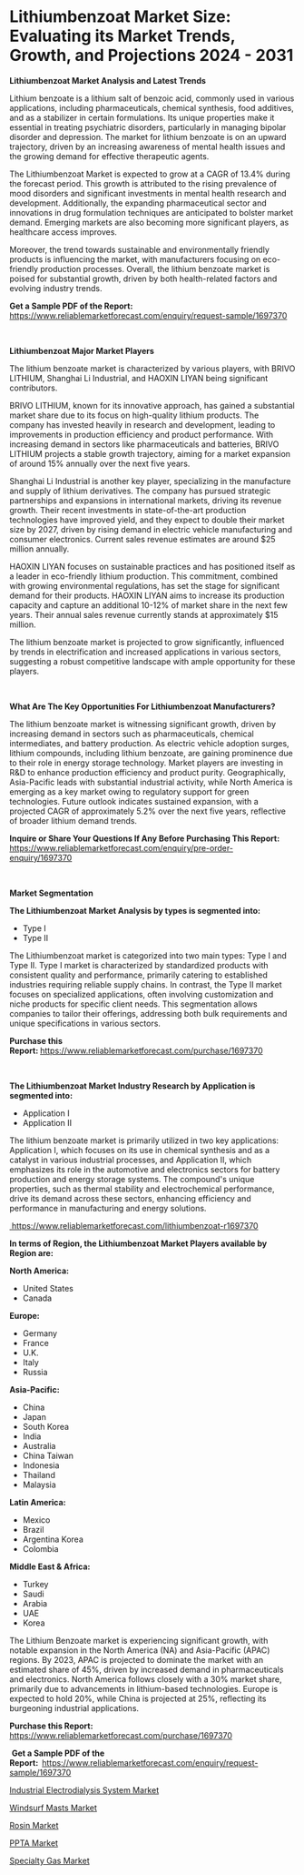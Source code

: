 <p><h1>Lithiumbenzoat Market Size: Evaluating its Market Trends, Growth, and Projections 2024 - 2031</h1></p><p><strong>Lithiumbenzoat Market Analysis and Latest Trends</strong></p>
<p><p>Lithium benzoate is a lithium salt of benzoic acid, commonly used in various applications, including pharmaceuticals, chemical synthesis, food additives, and as a stabilizer in certain formulations. Its unique properties make it essential in treating psychiatric disorders, particularly in managing bipolar disorder and depression. The market for lithium benzoate is on an upward trajectory, driven by an increasing awareness of mental health issues and the growing demand for effective therapeutic agents.</p><p>The Lithiumbenzoat Market is expected to grow at a CAGR of 13.4% during the forecast period. This growth is attributed to the rising prevalence of mood disorders and significant investments in mental health research and development. Additionally, the expanding pharmaceutical sector and innovations in drug formulation techniques are anticipated to bolster market demand. Emerging markets are also becoming more significant players, as healthcare access improves. </p><p>Moreover, the trend towards sustainable and environmentally friendly products is influencing the market, with manufacturers focusing on eco-friendly production processes. Overall, the lithium benzoate market is poised for substantial growth, driven by both health-related factors and evolving industry trends.</p></p>
<p><strong>Get a Sample PDF of the Report:&nbsp;</strong> <a href="https://www.reliablemarketforecast.com/enquiry/request-sample/1697370?utm_campaign=1870&utm_medium=2&utm_source=Github&utm_content=ia&utm_term=12122024&utm_id=lithiumbenzoat">https://www.reliablemarketforecast.com/enquiry/request-sample/1697370</a></p>
<p>&nbsp;</p>
<p><strong>Lithiumbenzoat Major Market Players</strong></p>
<p><p>The lithium benzoate market is characterized by various players, with BRIVO LITHIUM, Shanghai Li Industrial, and HAOXIN LIYAN being significant contributors. </p><p>BRIVO LITHIUM, known for its innovative approach, has gained a substantial market share due to its focus on high-quality lithium products. The company has invested heavily in research and development, leading to improvements in production efficiency and product performance. With increasing demand in sectors like pharmaceuticals and batteries, BRIVO LITHIUM projects a stable growth trajectory, aiming for a market expansion of around 15% annually over the next five years.</p><p>Shanghai Li Industrial is another key player, specializing in the manufacture and supply of lithium derivatives. The company has pursued strategic partnerships and expansions in international markets, driving its revenue growth. Their recent investments in state-of-the-art production technologies have improved yield, and they expect to double their market size by 2027, driven by rising demand in electric vehicle manufacturing and consumer electronics. Current sales revenue estimates are around $25 million annually.</p><p>HAOXIN LIYAN focuses on sustainable practices and has positioned itself as a leader in eco-friendly lithium production. This commitment, combined with growing environmental regulations, has set the stage for significant demand for their products. HAOXIN LIYAN aims to increase its production capacity and capture an additional 10-12% of market share in the next few years. Their annual sales revenue currently stands at approximately $15 million.</p><p>The lithium benzoate market is projected to grow significantly, influenced by trends in electrification and increased applications in various sectors, suggesting a robust competitive landscape with ample opportunity for these players.</p></p>
<p>&nbsp;</p>
<p><strong>What Are The Key Opportunities For Lithiumbenzoat Manufacturers?</strong></p>
<p><p>The lithium benzoate market is witnessing significant growth, driven by increasing demand in sectors such as pharmaceuticals, chemical intermediates, and battery production. As electric vehicle adoption surges, lithium compounds, including lithium benzoate, are gaining prominence due to their role in energy storage technology. Market players are investing in R&D to enhance production efficiency and product purity. Geographically, Asia-Pacific leads with substantial industrial activity, while North America is emerging as a key market owing to regulatory support for green technologies. Future outlook indicates sustained expansion, with a projected CAGR of approximately 5.2% over the next five years, reflective of broader lithium demand trends.</p></p>
<p><strong>Inquire or Share Your Questions If Any Before Purchasing This Report:</strong> <a href="https://www.reliablemarketforecast.com/enquiry/pre-order-enquiry/1697370?utm_campaign=1870&utm_medium=2&utm_source=Github&utm_content=ia&utm_term=12122024&utm_id=lithiumbenzoat">https://www.reliablemarketforecast.com/enquiry/pre-order-enquiry/1697370</a></p>
<p>&nbsp;</p>
<p><strong>Market Segmentation</strong></p>
<p><strong>The Lithiumbenzoat Market Analysis by types is segmented into:</strong></p>
<p><ul><li>Type I</li><li>Type II</li></ul></p>
<p><p>The Lithiumbenzoat market is categorized into two main types: Type I and Type II. Type I market is characterized by standardized products with consistent quality and performance, primarily catering to established industries requiring reliable supply chains. In contrast, the Type II market focuses on specialized applications, often involving customization and niche products for specific client needs. This segmentation allows companies to tailor their offerings, addressing both bulk requirements and unique specifications in various sectors.</p></p>
<p><strong>Purchase this Report:&nbsp;</strong><a href="https://www.reliablemarketforecast.com/purchase/1697370?utm_campaign=1870&utm_medium=2&utm_source=Github&utm_content=ia&utm_term=12122024&utm_id=lithiumbenzoat">https://www.reliablemarketforecast.com/purchase/1697370</a></p>
<p>&nbsp;</p>
<p><strong>The Lithiumbenzoat Market Industry Research by Application is segmented into:</strong></p>
<p><ul><li>Application I</li><li>Application II</li></ul></p>
<p><p>The lithium benzoate market is primarily utilized in two key applications: Application I, which focuses on its use in chemical synthesis and as a catalyst in various industrial processes, and Application II, which emphasizes its role in the automotive and electronics sectors for battery production and energy storage systems. The compound's unique properties, such as thermal stability and electrochemical performance, drive its demand across these sectors, enhancing efficiency and performance in manufacturing and energy solutions.</p></p>
<p><a href="https://www.reliablemarketforecast.com/lithiumbenzoat-r1697370?utm_campaign=1870&utm_medium=2&utm_source=Github&utm_content=ia&utm_term=12122024&utm_id=lithiumbenzoat">&nbsp;https://www.reliablemarketforecast.com/lithiumbenzoat-r1697370</a></p>
<p><strong>In terms of Region, the Lithiumbenzoat Market Players available by Region are:</strong></p>
<p>
    <p> <strong> North America: </strong>
        <ul>
            <li>United States</li>
            <li>Canada</li>
        </ul>
        </p> 
    <p> <strong> Europe: </strong>
        <ul>
            <li>Germany</li>
            <li>France</li>
            <li>U.K.</li>
            <li>Italy</li>
            <li>Russia</li>
        </ul>
        </p> 
    <p> <strong> Asia-Pacific: </strong>
        <ul>
            <li>China</li>
            <li>Japan</li>
            <li>South Korea</li>
            <li>India</li>
            <li>Australia</li>
            <li>China Taiwan</li>
            <li>Indonesia</li>
            <li>Thailand</li>
            <li>Malaysia</li>
        </ul>
        </p> 
    <p> <strong> Latin America: </strong>
        <ul>
            <li>Mexico</li>
            <li>Brazil</li>
            <li>Argentina Korea</li>
            <li>Colombia</li>
        </ul>
        </p> 
    <p> <strong> Middle East & Africa: </strong>
        <ul>
            <li>Turkey</li>
            <li>Saudi</li>
            <li>Arabia</li>
            <li>UAE</li>
            <li>Korea</li>
        </ul>
    </p>
    </p>
<p><p>The Lithium Benzoate market is experiencing significant growth, with notable expansion in the North America (NA) and Asia-Pacific (APAC) regions. By 2023, APAC is projected to dominate the market with an estimated share of 45%, driven by increased demand in pharmaceuticals and electronics. North America follows closely with a 30% market share, primarily due to advancements in lithium-based technologies. Europe is expected to hold 20%, while China is projected at 25%, reflecting its burgeoning industrial applications.</p></p>
<p><strong>Purchase this Report: </strong><a href="https://www.reliablemarketforecast.com/purchase/1697370?utm_campaign=1870&utm_medium=2&utm_source=Github&utm_content=ia&utm_term=12122024&utm_id=lithiumbenzoat">https://www.reliablemarketforecast.com/purchase/1697370</a></p>
<p>&nbsp;<strong>Get a Sample PDF of the Report:&nbsp;&nbsp;</strong><a href="https://www.reliablemarketforecast.com/enquiry/request-sample/1697370?utm_campaign=1870&utm_medium=2&utm_source=Github&utm_content=ia&utm_term=12122024&utm_id=lithiumbenzoat">https://www.reliablemarketforecast.com/enquiry/request-sample/1697370</a></p>
<p><strong></strong></p>
<p><p><a href="https://github.com/PeterParrish5/Market-Research-Report-List-7/blob/main/industrial-electrodialysis-system-market.md?utm_campaign=1870&utm_medium=2&utm_source=Github&utm_content=ia&utm_term=12122024&utm_id=lithiumbenzoat">Industrial Electrodialysis System Market</a></p><p><a href="https://www.linkedin.com/pulse/c-hannibex-sqmmf?utm_campaign=1870&utm_medium=2&utm_source=Github&utm_content=ia&utm_term=12122024&utm_id=lithiumbenzoat">Windsurf Masts Market</a></p><p><a href="https://www.linkedin.com/pulse/rosin-market-outlook-report-insights-growth-opportunities-emg5e?utm_campaign=1870&utm_medium=2&utm_source=Github&utm_content=ia&utm_term=12122024&utm_id=lithiumbenzoat">Rosin Market</a></p><p><a href="https://www.linkedin.com/pulse/detailed-market-study-global-ppta-industry-2024-2031-size-ywtce?utm_campaign=1870&utm_medium=2&utm_source=Github&utm_content=ia&utm_term=12122024&utm_id=lithiumbenzoat">PPTA Market</a></p><p><a href="https://www.linkedin.com/pulse/specialty-gas-market-trends-forecast-growth-potential-83-5txae?utm_campaign=1870&utm_medium=2&utm_source=Github&utm_content=ia&utm_term=12122024&utm_id=lithiumbenzoat">Specialty Gas Market</a></p></p>